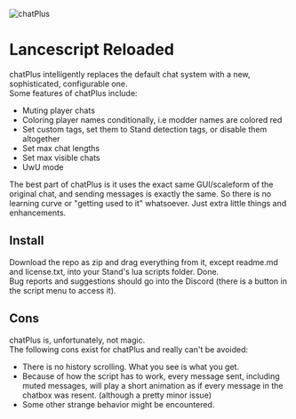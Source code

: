 ![chatPlus](https://images2.imgbox.com/a0/a9/xEdIqtC6_o.png)
# Lancescript Reloaded
chatPlus intelligently replaces the default chat system with a new, sophisticated, configurable one.  
Some features of chatPlus include:  
- Muting player chats  
- Coloring player names conditionally, i.e modder names are colored red  
- Set custom tags, set them to Stand detection tags, or disable them altogether  
- Set max chat lengths  
- Set max visible chats  
- UwU mode  
  
The best part of chatPlus is it uses the exact same GUI/scaleform of the original chat, and sending messages is exactly the same. So there is no learning curve or "getting used to it" whatsoever. Just extra little things and enhancements.   
  
## Install
Download the repo as zip and drag everything from it, except readme.md and license.txt, into your Stand's lua scripts folder. Done.  
Bug reports and suggestions should go into the Discord (there is a button in the script menu to access it).

## Cons  
chatPlus is, unfortunately, not magic.  
The following cons exist for chatPlus and really can't be avoided:  
- There is no history scrolling. What you see is what you get.  
- Because of how the script has to work, every message sent, including muted messages, will play a short animation as if every message in the chatbox was resent. (although a pretty minor issue)  
- Some other strange behavior might be encountered. 
